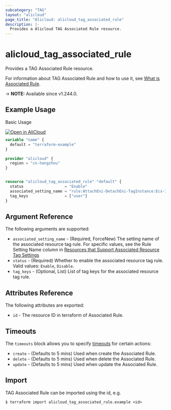 ```yaml
---
subcategory: "TAG"
layout: "alicloud"
page_title: "Alicloud: alicloud_tag_associated_rule"
description: |-
  Provides a Alicloud TAG Associated Rule resource.
---
```


# alicloud_tag_associated_rule

Provides a TAG Associated Rule resource.



For information about TAG Associated Rule and how to use it, see [What is Associated Rule](https://www.alibabacloud.com/help/en/resource-management/tag/developer-reference/api-tag-2018-08-28-createassociatedresourcerules).

-> **NOTE:** Available since v1.244.0.

## Example Usage

Basic Usage

<div style="display: block;margin-bottom: 40px;"><div class="oics-button" style="float: right;position: absolute;margin-bottom: 10px;">
  <a href="https://api.aliyun.com/terraform?resource=alicloud_tag_associated_rule&exampleId=cdc68cc6-56b1-7e90-7852-e80d16ec1d6026e17dfa&activeTab=example&spm=docs.r.tag_associated_rule.0.cdc68cc656&intl_lang=EN_US" target="_blank">
    <img alt="Open in AliCloud" src="https://img.alicdn.com/imgextra/i1/O1CN01hjjqXv1uYUlY56FyX_!!6000000006049-55-tps-254-36.svg" style="max-height: 44px; max-width: 100%;">
  </a>
</div></div>

```terraform
variable "name" {
  default = "terraform-example"
}

provider "alicloud" {
  region = "cn-hangzhou"
}


resource "alicloud_tag_associated_rule" "default" {
  status                  = "Enable"
  associated_setting_name = "rule:AttachEni-DetachEni-TagInstance:Ecs-Instance:Ecs-Eni"
  tag_keys                = ["user"]
}
```

## Argument Reference

The following arguments are supported:
* `associated_setting_name` - (Required, ForceNew) The setting name of the associated resource tag rule. For specific values, see the Rule Setting Name column in [Resources that Support Associated Resource Tag Settings](https://www.alibabacloud.com/help/en/resource-management/tag/user-guide/associated-resource-label-settings)
* `status` - (Required) Whether to enable the associated resource tag rule. Valid values: `Enable`, `Disable`.
* `tag_keys` - (Optional, List) List of tag keys for the associated resource tag rule.

## Attributes Reference

The following attributes are exported:
* `id` - The resource ID in terraform of Associated Rule.

## Timeouts

The `timeouts` block allows you to specify [timeouts](https://www.terraform.io/docs/configuration-0-11/resources.html#timeouts) for certain actions:
* `create` - (Defaults to 5 mins) Used when create the Associated Rule.
* `delete` - (Defaults to 5 mins) Used when delete the Associated Rule.
* `update` - (Defaults to 5 mins) Used when update the Associated Rule.

## Import

TAG Associated Rule can be imported using the id, e.g.

```shell
$ terraform import alicloud_tag_associated_rule.example <id>
```
